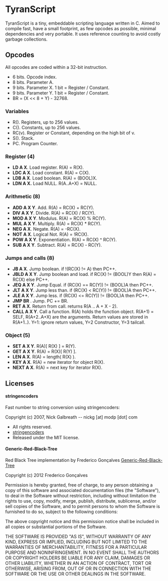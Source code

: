 # TyranScript
TyranScript is a tiny, embeddable scripting language written in C. Aimed to compile fast, have a small footprint, as few opcodes as possible, minimal dependencies and very portable. It uses reference counting to avoid costly garbage collections.

## Opcodes
All opcodes are coded within a 32-bit instruction.

* 6 bits. Opcode index.
* 8 bits. Parameter A.
* 9 bits. Parameter X. 1 bit = Register / Constant.
* 9 bits. Parameter Y. 1 bit = Register / Constant.
* BR = (X << 8 + Y) - 32768.

### Variables
* R(). Registers, up to 256 values.
* C(). Constants, up to 256 values.
* RC(v). Register or Constant, depending on the high bit of v.
* S(). Stack.
* PC. Program Counter.

### Register (4)
* **LD A X**. Load register. R(A) = R(X).
* **LDC A X**. Load constant. R(A) = C(X).
* **LDB A X**. Load boolean. R(A) = (BOOL)X.
* **LDN A X.** Load NULL. R(A..A+X) = NULL.

### Arithmetic (8)
* **ADD A X Y**. Add. R(A) = RC(X) + RC(Y).    
* **DIV A X Y**. Divide. R(A) = RC(X) / RC(Y).
* **MOD A X Y**. Modulus. R(A) = RC(X) % RC(Y).
* **MUL A X Y**. Multiply. R(A) = RC(X) * RC(Y).
* **NEG A X**. Negate. R(A) = -RC(X).
* **NOT A X**. Logical Not. R(A) = !RC(X).
* **POW A X Y**. Exponentiation. R(A) = RC(X) ^ RC(Y).
* **SUB A X Y**. Subtract. R(A) = RC(X) - RC(Y).

### Jumps and calls (8)
* **JB A X**. Jump boolean. if !(RC(X) != A) then PC++.
* **JBLD A X Y**. Jump boolean and load. if RC(X) != (BOOL)Y then R(A) = RC(X) else PC++.
* **JEQ A X Y**. Jump Equal. if (RC(X) == RC(Y)) != (BOOL)A then PC++.
* **JLT A X Y**. Jump less than. if (RC(X) < RC(Y)) != (BOOL)A then PC++.
* **JLE A X Y**. Jump less. if (RC(X) <= RC(Y)) != (BOOL)A then PC++.
* **JMP BR** . Jump. PC += BR.
* **RET A X**. Return from call. returns R(A .. A + X - 2).
* **CALL A X Y**. Call a function. R(A) holds the function object. R(A+1) = SELF, R(A+2..A+X) are the arguments. Return values are stored in R(A+1..). Y=1: ignore return values, Y=2 Constructor, Y=3 tailcall.

### Object (5)
* **SET A X Y**. R(A)[ R(X) ] = R(Y).
* **GET A X Y**. R(A) = R(X)[ R(Y) ].
* **LEN A X**. R(A) = length( R(X) ).
* **KEY A X**. R(A) = new iterator for object R(X).
* **NEXT A X**. R(A) = next key for iterator R(X).

## Licenses

#### stringencoders
Fast number to string conversion using stringencoders:

Copyright (c) 2007, Nick Galbreath -- nickg [at] modp [dot] com

  * All rights reserved.
  * [stringencoders](http://code.google.com/p/stringencoders/)
  * Released under the MIT license.

#### Generic-Red-Black-Tree
 
Red Black Tree implementation by Frederico Gonçalves [Generic-Red-Black-Tree](https://github.com/fgoncalves/Generic-Red-Black-Tree)

Copyright (c) 2012 Frederico Gonçalves

Permission is hereby granted, free of charge, to any person obtaining a copy of this software and associated documentation files (the "Software"), to deal in the Software without restriction, including without limitation the rights to use, copy, modify, merge, publish, distribute, sublicense, and/or sell copies of the Software, and to permit persons to whom the Software is furnished to do so, subject to the following conditions:

The above copyright notice and this permission notice shall be included in all copies or substantial portions of the Software.

THE SOFTWARE IS PROVIDED "AS IS", WITHOUT WARRANTY OF ANY KIND, EXPRESS OR IMPLIED, INCLUDING BUT NOT LIMITED TO THE WARRANTIES OF MERCHANTABILITY, FITNESS FOR A PARTICULAR PURPOSE AND NONINFRINGEMENT. IN NO EVENT SHALL THE AUTHORS OR COPYRIGHT HOLDERS BE LIABLE FOR ANY CLAIM, DAMAGES OR OTHER LIABILITY, WHETHER IN AN ACTION OF CONTRACT, TORT OR OTHERWISE, ARISING FROM, OUT OF OR IN CONNECTION WITH THE SOFTWARE OR THE USE OR OTHER DEALINGS IN THE SOFTWARE.
